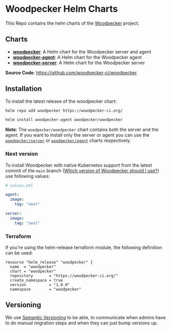 # Woodpecker Helm Charts

This Repo contains the helm charts of the [Woodpecker](https://woodpecker-ci.org) project.

## Charts

- [**woodpecker**](./charts/woodpecker/README.md): A Helm chart for the Woodpecker server and agent
- [**woodpecker-agent**](./charts/agent/README.md): A Helm chart for the Woodpecker agent
- [**woodpecker-server**](./charts/server/README.md): A Helm chart for the Woodpecker server

**Source Code**: <https://github.com/woodpecker-ci/woodpecker>

## Installation

To install the latest release of the woodpecker chart:

```sh
helm repo add woodpecker https://woodpecker-ci.org/

helm install woodpecker-agent woodpecker/woodpecker
```

**Note**: The `woodpecker/woodpecker` chart contains both the server and the agent.
If you want to install only the server or agent you can use the [`woodpecker/server`](./charts/server/README.md) or [`woodpecker/agent`](./charts/server/README.md) charts respectively.

### Next version

To install Woodpecker with native Kubernetes support from the latest commit of the `main` branch ([Which version of Woodpecker should I use?](https://woodpecker-ci.org/faq#which-version-of-woodpecker-should-i-use)) use following values:

```yml
# values.yml

agent:
  image:
    tag: "next"

server:
  image:
    tag: "next"
```

### Terraform

If you're using the helm-release terraform module, the following definition can be used:

```hcl
resource "helm_release" "woodpecker" {
  name  = "woodpecker"
  chart = "woodpecker"
  repository       = "https://woodpecker-ci.org/"
  create_namespace = true
  version          = "1.0.0"
  namespace        = "woodpecker"
```

## Versioning

We use [Semantic Versioning](https://semver.org/) to be able,
to communicate when admins have to do manual migration steps and when they can just bump versions up.
